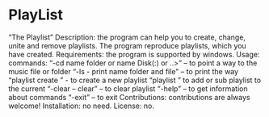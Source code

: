 # PlayList
“The Playlist” 
Description: the program can help you to create, change, unite and remove playlists. The program reproduce playlists, which you have created.
Requirements: the program is supported by windows. 
Usage: commands:
“-cd name folder or name Disk(:) or ..>” – to point a way to the music file or folder 
“-ls - print name folder and file" – to print the way
“playlist create <name playlist> <name folder>” -  to create a new playlist
“playlist <add or sub> <folder or file or playlist> <name playlist> <name folder or file or playlist>” to add or sub playlist to the current
“-clear – clear” – to clear playlist
“-help” – to get information about commands
“-exit” – to exit
Contributions: contributions are always welcome!
Installation: no need.
License: no.
